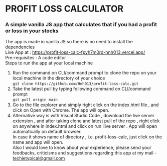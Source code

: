 # PROFIT LOSS CALCULATOR    
### A simple vanilla JS app that calculates that if you had a profit or loss in your stocks    

The app is made in vanilla JS so there is no need to install the dependencies    
Live App at :  https://profit-loss-calc-fpvh7m0rd-hnh013.vercel.app/    
Pre-requisites : A code editor    
Steps to run the app at your local machine    

1. Run the command on CLI/command prompt to clone the repo on your local machine in the directory of your choice    
`git clone https://github.com/Hnh013/profit-loss-calc.git`    
2. Take the latest pull by typing following command on CLI/command prompt    
`git pull origin main`    
3. Go to the file explorer and simply right click on the index.html file , and click on Open with Chrome. The app will open.    
4. Alternative way is with Visual Studio Code , download the live server extension , and after taking clone and latest pull of the repo , right click on anywhere in index.html and click on run llive server . App will open automatically on default browser.    
In case it shows name of directory , i.e. profit-loss-calc, just click on the name and app will open.    
Also I would love to know about your experience, please send your feedbacks, criticisms and suggestions regarding this app at my mail - techietypical@gmail.com
